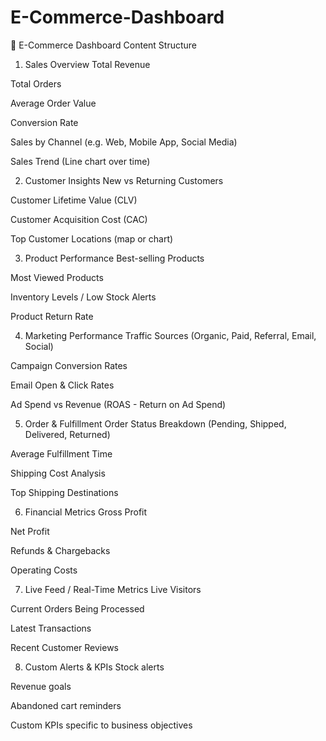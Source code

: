 # E-Commerce-Dashboard
🛒 E-Commerce Dashboard Content Structure
1. Sales Overview
Total Revenue

Total Orders

Average Order Value

Conversion Rate

Sales by Channel (e.g. Web, Mobile App, Social Media)

Sales Trend (Line chart over time)

2. Customer Insights
New vs Returning Customers

Customer Lifetime Value (CLV)

Customer Acquisition Cost (CAC)

Top Customer Locations (map or chart)

3. Product Performance
Best-selling Products

Most Viewed Products

Inventory Levels / Low Stock Alerts

Product Return Rate

4. Marketing Performance
Traffic Sources (Organic, Paid, Referral, Email, Social)

Campaign Conversion Rates

Email Open & Click Rates

Ad Spend vs Revenue (ROAS - Return on Ad Spend)

5. Order & Fulfillment
Order Status Breakdown (Pending, Shipped, Delivered, Returned)

Average Fulfillment Time

Shipping Cost Analysis

Top Shipping Destinations

6. Financial Metrics
Gross Profit

Net Profit

Refunds & Chargebacks

Operating Costs

7. Live Feed / Real-Time Metrics
Live Visitors

Current Orders Being Processed

Latest Transactions

Recent Customer Reviews

8. Custom Alerts & KPIs
Stock alerts

Revenue goals

Abandoned cart reminders

Custom KPIs specific to business objectives

